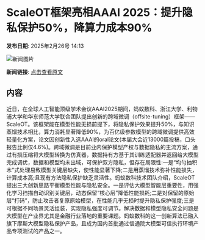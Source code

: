 # ScaleOT框架亮相AAAI 2025：提升隐私保护50%，降算力成本90%

**发布日期**: 2025年2月26号 14:13

![新闻图片](https://pic.chinaz.com/picmap/thumb/202405161743148970_6.jpg)

**新闻链接**: [点击查看原文](https://www.aibase.com/zh/news/15743)

## 内容

近日，在全球人工智能顶级学术会议AAAI2025期间，蚂蚁数科、浙江大学、利物浦大学和华东师范大学联合团队提出创新的跨域微调（offsite-tuning）框架——ScaleOT。该框架能在模型性能无损前提下，将隐私保护效果提升50%，与知识蒸馏技术相比，算力消耗显著降低90%，为百亿级参数模型的跨域微调提供高效轻量化方案，论文因创新性入选AAAI的oral论文(本届大会近13000篇投稿，口头报告比例仅4.6%)。跨域微调是目前业内保护模型产权与数据隐私的主流方案，通过有损压缩将大模型转换为仿真器，数据持有方基于其训练适配器并返回给大模型完成调优，数据和模型均未出域，可保护双方隐私，但存在局限性:一是“均匀抽积木”式处理易致模型关键层缺失，使性能显著下降;二是用蒸馏技术弥补性能损失，计算成本高;且现有方法隐私保护缺乏灵活性。蚂蚁数科技术团队介绍，ScaleOT提出三大创新思路平衡模型性能与隐私安全。一是评估大模型智能层重要性，用强化学习扫描自动识别关键层，动态保留“核心层”降低性能损耗;二是对保留的原始层“打码”，防止攻击者复原原始模型，在性能几乎无损时提升隐私保护强度;三是可根据不同场景灵活组装，实现隐私强度可调节。解决数据和模型隐私安全问题是大模型在产业界尤其是金融行业落地的重要课题。蚂蚁数科的这一创新算法已融入旗下摩斯大模型隐私保护产品，且成为国内首批通过信通院大模型可信执行环境产品专项测试的产品之一。
